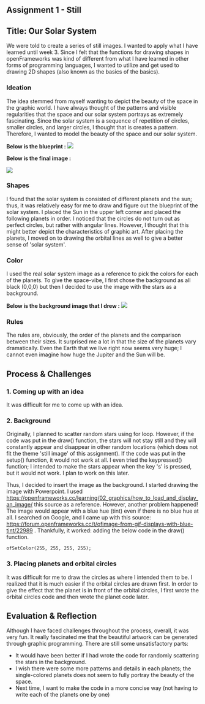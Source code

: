 ## Assignment 1 - Still ##

## Title: Our Solar System  

We were told to create a series of still images. I wanted to apply what I have learned until week 3. Since I felt that the functions for drawing shapes in openFrameworks was kind of different from what I have learned in other forms of programming languages, I wanted to utilize and get used to drawing 2D shapes (also known as the basics of the basics). 

### Ideation

The idea stemmed from myself wanting to depict the beauty of the space in the graphic world. I have always thought of the patterns and visible regularities that the space and our solar system portrays as extremely fascinating. Since the solar system is a sequence of repetition of circles, smaller circles, and larger circles, I thought that is creates a pattern. Therefore, I wanted to model the beauty of the space and our solar system.

**Below is the blueprint :**
![](data/blueprint.png)

**Below is the final image :**

![](data/finalsolarsystem.png)


### Shapes

I found that the solar system is consisted of different planets and the sun; thus, it was relatively easy for me to draw and figure out the blueprint of the solar system. I placed the Sun in the upper left corner and placed the following planets in order. I noticed that the circles do not turn out as perfect circles, but rather with angular lines. However, I thought that this might better depict the characteristics of graphic art. After placing the planets, I moved on to drawing the orbital lines as well to give a better sense of 'solar system'. 

### Color
I used the real solar system image as a reference to pick the colors for each of the planets. To give the space-vibe, I first chose the background as all black (0,0,0) but then I decided to use the image with the stars as a background. 

**Below is the background image that I drew :**
![](data/space.png)

### Rules
The rules are, obviously, the order of the planets and the comparison between their sizes. It surprised me a lot in that the size of the planets vary dramatically. Even the Earth that we live right now seems very huge; I cannot even imagine how huge the Jupiter and the Sun will be. 


## Process & Challenges

### 1. Coming up with an idea 

It was difficult for me to come up with an idea. 

### 2. Background

Originally, I planned to scatter random stars using for loop. However, if the code was put in the draw() function, the stars will not stay still and they will constantly appear and disappear in other random locations (which does not fit the theme 'still image' of this assignment). If the code was put in the setup() function, it would not work at all. I even tried the keypressed() function; I intended to make the stars appear when the key 's' is pressed, but it would not work. I plan to work on this later. 

Thus, I decided to insert the image as the background. I started drawing the image with Powerpoint. I used https://openframeworks.cc/learning/02_graphics/how_to_load_and_display_an_image/ this source as a reference. However, another problem happened! The image would appear with a blue hue (tint) even if there is no blue hue at all. I searched on Google, and I came up with this source: https://forum.openframeworks.cc/t/ofimage-from-gif-displays-with-blue-tint/22989 . Thankfully, it worked: adding the below code in the draw() function.

```
ofSetColor(255, 255, 255, 255);
```

### 3. Placing planets and orbital circles 

It was difficult for me to draw the circles as where I intended them to be. 
I realized that it is much easier if the orbital circles are drawn first. 
In order to give the effect that the planet is in front of the orbital circles, I first wrote the orbital circles code and then wrote the planet code later.


## Evaluation & Reflection 

Although I have faced challenges throughout the process, overall, it was very fun. 
It really fascinated me that the beautiful artwork can be generated through graphic programming. 
There are still some unsatisfactory parts:
- It would have been better if I had wrote the code for randomly scattering the stars in the background.
- I wish there were some more patterns and details in each planets; the single-colored planets does not seem to fully portray the beauty of the space.
- Next time, I want to make the code in a more concise way (not having to write each of the planets one by one)


